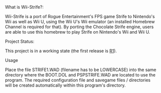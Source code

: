 What is Wii-Strife?:

Wii-Strife is a port of Rogue Entertainment's FPS game Strife to Nintendo's Wii as well as Wii U, using the Wii U's Wii emulator (an installed Homebrew Channel is required for that). By porting the Chocolate Strife engine, users are able to use this homebrew to play Strife on Nintendo's Wii and Wii U.

Project Status:

This project is in a working state (the first release is [R1](https://code.google.com/p/wii-strife/source/detail?r=1)).

Usage

Place the file STRIFE1.WAD (filename has to be LOWERCASE) into the same directory where the BOOT.DOL and PSPSTRIFE.WAD are located to use the program. The required configuration file and savegame files / directories will be created automatically within this program's directory.